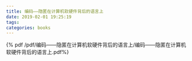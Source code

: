 ```yaml
---
title: 编码——隐匿在计算机软硬件背后的语言上
date: 2019-02-01 19:25:19
tags:
categories: books
---
```



{% pdf /pdf/编码——隐匿在计算机软硬件背后的语言上/编码——隐匿在计算机软硬件背后的语言上.pdf%}